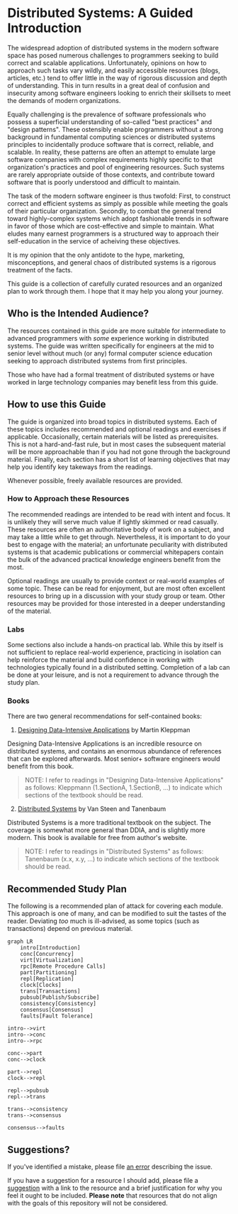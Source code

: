 # Distributed Systems: A Guided Introduction

The widespread adoption of distributed systems in the modern software space has
posed numerous challenges to programmers seeking to build correct and scalable
applications. Unfortunately, opinions on how to approach such tasks vary wildly,
and easily accessible resources (blogs, articles, etc.) tend to offer little in
the way of rigorous discussion and depth of understanding. This in turn results
in a great deal of confusion and insecurity among software engineers looking to
enrich their skillsets to meet the demands of modern organizations.

Equally challenging is the prevalence of software professionals who possess a
superficial understanding of so-called "best practices" and "design patterns".
These ostensibly enable programmers without a strong background in fundamental
computing sciences or distributed systems principles to incidentally produce
software that is correct, reliable, and scalable. In reality, these patterns are
often an attempt to emulate large software companies with complex requirements
highly specific to that organization's practices and pool of engineering
resources. Such systems are rarely appropriate outside of those contexts,
and contribute toward software that is poorly understood and difficult to
maintain.

The task of the modern software engineer is thus twofold: First, to construct
correct and efficient systems as simply as possible while meeting the goals of
their particular organization. Secondly, to combat the general trend toward
highly-complex systems which adopt fashionable trends in software in favor of
those which are cost-effective and simple to maintain. What eludes many earnest
programmers is a structured way to approach their self-education in the service
of acheiving these objectives.

It is my opinion that the only antidote to the hype, marketing, misconceptions,
and general chaos of distributed systems is a rigorous treatment of the facts.

This guide is a collection of carefully curated resources and an organized plan
to work through them. I hope that it may help you along your journey.

## Who is the Intended Audience?

The resources contained in this guide are more suitable for intermediate to
advanced programmers with _some_ experience working in distributed systems. The
guide was written specifically for engineers at the mid to senior level without
much (or any) formal computer science education seeking to approach distributed
systems from first principles.

Those who have had a formal treatment of distributed systems or have worked in
large technology companies may benefit less from this guide.

## How to use this Guide

The guide is organized into broad topics in distributed systems. Each of these
topics includes recommended and optional readings and exercises if applicable.
Occasionally, certain materials will be listed as prerequisites. This is not a
hard-and-fast rule, but in most cases the subsequent material will be more
approachable than if you had not gone through the background material. Finally,
each section has a short list of learning objectives that may help you identify
key takeways from the readings.

Whenever possible, freely available resources are provided.

### How to Approach these Resources

The recommended readings are intended to be read with intent and focus. It is
unlikely they will serve much value if lightly skimmed or read casually. These
resources are often an authoritative body of work on a subject, and may take a
little while to get through. Nevertheless, it is important to do your best to
engage with the material; an unfortunate peculiarity with distributed systems
is that academic publications or commercial whitepapers contain the bulk of the
advanced practical knowledge engineers benefit from the most.

Optional readings are usually to provide context or real-world examples of some
topic. These can be read for enjoyment, but are most often excellent resources
to bring up in a discussion with your study group or team. Other resources may
be provided for those interested in a deeper understanding of the material.

### Labs

Some sections also include a hands-on practical lab. While this by itself is
not sufficient to replace real-world experience, practicing in isolation can
help reinforce the material and build confidence in working with technologies
typically found in a distributed setting. Completion of a lab can be done at
your leisure, and is not a requirement to advance through the study plan.

### Books

There are two general recommendations for self-contained books:

1. [Designing Data-Intensive Applications](https://dataintensive.net/) by Martin Kleppman

Designing Data-Intensive Applications is an incredible resource on distributed
systems, and contains an enormous abundance of references that can be explored
afterwards. Most senior+ software engineers would benefit from this book.

> NOTE: I refer to readings in "Designing Data-Intensive Applications" as follows:
>   Kleppmann (1.SectionA, 1.SectionB, ...)
> to indicate which sections of the textbook should be read.

2. [Distributed Systems](https://www.distributed-systems.net/index.php/books/ds4/) by Van Steen and Tanenbaum

Distributed Systems is a more traditional textbook on the subject. The coverage
is somewhat more general than DDIA, and is slightly more modern. This book is
available for free from author's website.

> NOTE: I refer to readings in "Distributed Systems" as follows:
>   Tanenbaum (x.x, x.y, ...)
> to indicate which sections of the textbook should be read.

## Recommended Study Plan

The following is a recommended plan of attack for covering each module. This
approach is one of many, and can be modified to suit the tastes of the reader.
Deviating _too_ much is ill-advised, as some topics (such as transactions)
depend on previous material.

```mermaid
graph LR
    intro[Introduction]
    conc[Concurrency]
    virt[Virtualization]
    rpc[Remote Procedure Calls]
    part[Partitioning]
    repl[Replication]
    clock[Clocks]
    trans[Transactions]
    pubsub[Publish/Subscribe]
    consistency[Consistency]
    consensus[Consensus]
    faults[Fault Tolerance]

intro-->virt
intro-->conc
intro-->rpc

conc-->part
conc-->clock

part-->repl
clock-->repl

repl-->pubsub
repl-->trans

trans-->consistency
trans-->consensus

consensus-->faults
```

## Suggestions?

If you've identified a mistake, please file [an error](https://github.com/BeautifulTovarisch/ds-guided-intro/issues/new?assignees=&labels=&projects=&template=error.md&title=%5BError%5D) describing the issue.

If you have a suggestion for a resource I should add, please file a [suggestion](https://github.com/BeautifulTovarisch/ds-guided-intro/issues/new?assignees=&labels=&projects=&template=suggestion.md&title=%5BSuggestion%5D)
with a link to the resource and a brief justification for why you feel it ought
to be included. **Please note** that resources that do not align with the goals
of this repository will not be considered.
